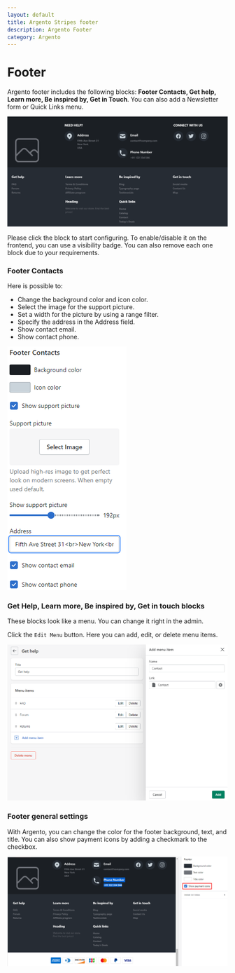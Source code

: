 ```yaml
---
layout: default
title: Argento Stripes footer
description: Argento Footer
category: Argento
---
```


# Footer

Argento footer includes the following blocks: **Footer Contacts, Get help, Learn more, Be inspired by, Get in Touch**. You can also add a Newsletter form or Quick Links menu.

![Argento Stripes Footer](/images/shopify/footer.png)

Please click the block to start configuring. To enable/disable it on the frontend, you can use a visibility badge. You can also remove each one block due to your requirements. 

### Footer Contacts

Here is possible to:

- Change the background color and icon color.
- Select the image for the support picture.
- Set a width for the picture by using a range filter.
- Specify the address in the Address field.
- Show contact email.
- Show contact phone.

![Argento Stripes Footer](/images/shopify/footer-contacts.png)

### Get Help, Learn more, Be inspired by, Get in touch blocks

These blocks look like a menu. You can change it right in the admin. 

Click the `Edit Menu` button. Here you can add, edit, or delete menu items. 

![Argento Stripes Footer](/images/shopify/get-help-menu-items.png)

### Footer general settings

With Argento, you can change the color for the footer background, text, and title. You can also show payment icons by adding a checkmark to the checkbox.

![Argento Stripes Footer](/images/shopify/footer-icons.png)

